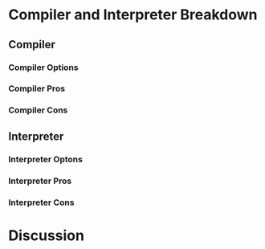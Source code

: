 # Compiler and Interpreter Breakdown

## Compiler

### Compiler Options

### Compiler Pros


### Compiler Cons

## Interpreter

### Interpreter Optons

### Interpreter Pros

### Interpreter Cons

# Discussion
